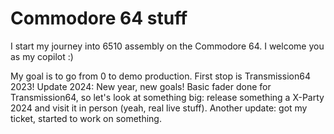 # Commodore 64 stuff
I start my journey into 6510 assembly on the Commodore 64. I welcome you as my copilot :)

My goal is to go from 0 to demo production. First stop is Transmission64 2023!
Update 2024: New year, new goals!
Basic fader done for Transmission64, so let's look at something big: release something a X-Party 2024 and visit it in person (yeah, real live stuff).
Another update: got my ticket, started to work on something.
